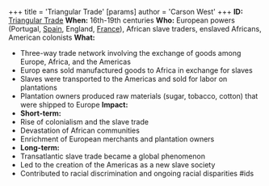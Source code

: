 +++
 title = 'Triangular Trade'
[params]
	author = 'Carson West'
+++
**ID:** [Triangular Trade](./../triangular-trade/)
**When:** 16th-19th centuries
**Who:** European powers (Portugal, [Spain](./../spain/), England, [France](./../france/)), African slave traders, enslaved Africans, American colonists
**What:**
* Three-way trade network involving the exchange of goods among Europe, Africa, and the Americas
* Europ eans sold manufactured goods to Africa in exchange for slaves
* Slaves were transported to the Americas and sold for labor on plantations
* Plantation owners produced raw materials (sugar, tobacco, cotton) that were shipped to Europe
**Impact:**
* **Short-term:**
 * Rise of colonialism and the slave trade
 * Devastation of African communities
 * Enrichment of European merchants and plantation owners
* **Long-term:**
 * Transatlantic slave trade became a global phenomenon
 * Led to the creation of the Americas as a new slave society
 * Contributed to racial discrimination and ongoing racial disparities
#ids